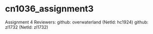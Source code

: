 # cn1036_assignment3

Assignment 4 Reviewers:
github: overwaterland (NetId: hc1924)
github: zl1732 (NetId: zl1732)
